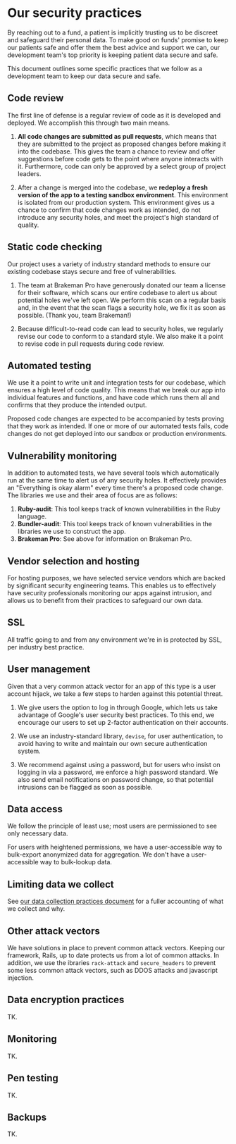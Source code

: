 # Our security practices

By reaching out to a fund, a patient is implicitly trusting us to be discreet and safeguard their personal data. To make good on funds' promise to keep our patients safe and offer them the best advice and support we can, our development team's top priority is keeping patient data secure and safe.

This document outlines some specific practices that we follow as a development team to keep our data secure and safe.


## Code review

The first line of defense is a regular review of code as it is developed and deployed. We accomplish this through two main means.

1. **All code changes are submitted as pull requests**, which means that they are submitted to the project as proposed changes before making it into the codebase. This gives the team a chance to review and offer suggestions before code gets to the point where anyone interacts with it. Furthermore, code can only be approved by a select group of project leaders.

2. After a change is merged into the codebase, we **redeploy a fresh version of the app to a testing sandbox environment**. This environment is isolated from our production system. This environment gives us a chance to confirm that code changes work as intended, do not introduce any security holes, and meet the project's high standard of quality.


## Static code checking

Our project uses a variety of industry standard methods to ensure our existing codebase stays secure and free of vulnerabilities.

1. The team at Brakeman Pro have generously donated our team a license for their software, which scans our entire codebase to alert us about potential holes we've left open. We perform this scan on a regular basis and, in the event that the scan flags a security hole, we fix it as soon as possible. (Thank you, team Brakeman!)

2. Because difficult-to-read code can lead to security holes, we regularly revise our code to conform to a standard style. We also make it a point to revise code in pull requests during code review.

## Automated testing

We use it a point to write unit and integration tests for our codebase, which ensures a high level of code quality. This means that we break our app into individual features and functions, and have code which runs them all and confirms that they produce the intended output.

Proposed code changes are expected to be accompanied by tests proving that they work as intended. If one or more of our automated tests fails, code changes do not get deployed into our sandbox or production environments.


## Vulnerability monitoring

In addition to automated tests, we have several tools which automatically run at the same time to alert us of any security holes. It effectively provides an "Everything is okay alarm" every time there's a proposed code change. The libraries we use and their area of focus are as follows:

1. **Ruby-audit**: This tool keeps track of known vulnerabilities in the Ruby language.
2. **Bundler-audit**: This tool keeps track of known vulnerabilities in the libraries we use to construct the app.
3. **Brakeman Pro**: See above for information on Brakeman Pro.


## Vendor selection and hosting

For hosting purposes, we have selected service vendors which are backed by significant security engineering teams. This enables us to effectively have security professionals monitoring our apps against intrusion, and allows us to benefit from their practices to safeguard our own data.


## SSL

All traffic going to and from any environment we're in is protected by SSL, per industry best practice.


## User management

Given that a very common attack vector for an app of this type is a user account hijack, we take a few steps to harden against this potential threat.

1. We give users the option to log in through Google, which lets us take advantage of Google's user security best practices. To this end, we encourage our users to set up 2-factor authentication on their accounts.

2. We use an industry-standard library, `devise`, for user authentication, to avoid having to write and maintain our own secure authentication system.

3. We recommend against using a password, but for users who insist on logging in via a password, we enforce a high password standard. We also send email notifications on password change, so that potential intrusions can be flagged as soon as possible.


## Data access

We follow the principle of least use; most users are permissioned to see only necessary data.

For users with heightened permissions, we have a user-accessible way to bulk-export anonymized data for aggregation. We don't have a user-accessible way to bulk-lookup data.


## Limiting data we collect

See [our data collection practices document](OUR_DATA_COLLECTION_PRACTICES.md) for a fuller accounting of what we collect and why.


## Other attack vectors

We have solutions in place to prevent common attack vectors. Keeping our framework, Rails, up to date protects us from a lot of common attacks. In addition, we use the ibraries `rack-attack` and `secure_headers` to prevent some less common attack vectors, such as DDOS attacks and javascript injection.


## Data encryption practices

TK.

<!-- Archiving records TK, encryption at rest TK -->


## Monitoring

TK.


## Pen testing

TK.


## Backups

TK.

<!-- Regularly scheduled backups of the last week of data taken 2x daily and stored in the cloud tk -->
